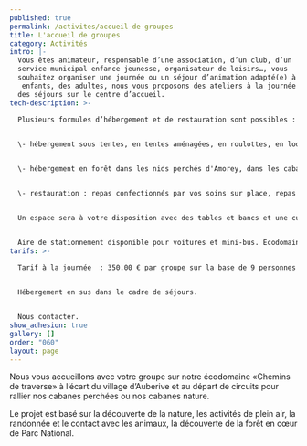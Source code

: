 ```yaml
---
published: true
permalink: /activites/accueil-de-groupes
title: L'accueil de groupes
category: Activités
intro: |-
  Vous êtes animateur, responsable d’une association, d’un club, d’un 
  service municipal enfance jeunesse, organisateur de loisirs…, vous 
  souhaitez organiser une journée ou un séjour d’animation adapté(e) à des
   enfants, des adultes, nous vous proposons des ateliers à la journée ou 
  des séjours sur le centre d’accueil.
tech-description: >-
  
  Plusieurs formules d’hébergement et de restauration sont possibles :


  \- hébergement sous tentes, en tentes aménagées, en roulottes, en lodges sur l'écodomaine


  \- hébergement en forêt dans les nids perchés d'Amorey, dans les cabanes nature 


  \- restauration : repas confectionnés par vos soins sur place, repas livrés sur place (organisation à votre charge)).


  Un espace sera à votre disposition avec des tables et bancs et une cuisine d'été, une salle en cas de météo capricieuse et des sanitaires.


  Aire de stationnement disponible pour voitures et mini-bus. Ecodomaine accessible en bus, sans stationnement longue durée.
tarifs: >-
  
  Tarif à la journée  : 350.00 € par groupe sur la base de 9 personnes (encadrement compris), soit 1 minibus.


  Hébergement en sus dans le cadre de séjours.


  Nous contacter.
show_adhesion: true
gallery: []
order: "060"
layout: page
---
```


Nous vous accueillons avec votre groupe sur notre écodomaine
«Chemins de traverse» à l’écart du village d’Auberive et au départ de
 circuits pour rallier nos cabanes perchées ou nos cabanes nature.

Le projet est basé sur la découverte de la nature, les activités de 
plein air, la randonnée et le contact avec les animaux, la découverte de
 la forêt en cœur de Parc National.
